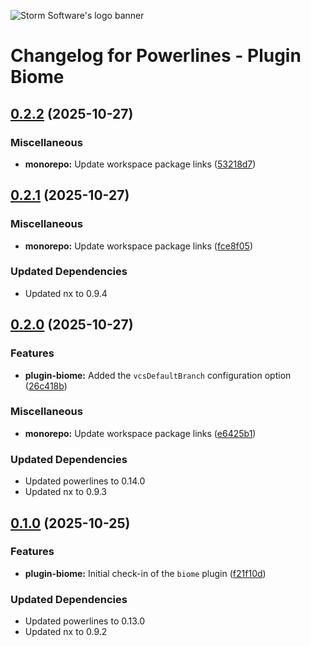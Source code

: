 ![Storm Software's logo banner](https://public.storm-cdn.com/brand-banner.png)

# Changelog for Powerlines - Plugin Biome

## [0.2.2](https://github.com/storm-software/powerlines/releases/tag/plugin-biome%400.2.2) (2025-10-27)

### Miscellaneous

- **monorepo:** Update workspace package links
  ([53218d7](https://github.com/storm-software/powerlines/commit/53218d7))

## [0.2.1](https://github.com/storm-software/powerlines/releases/tag/plugin-biome%400.2.1) (2025-10-27)

### Miscellaneous

- **monorepo:** Update workspace package links
  ([fce8f05](https://github.com/storm-software/powerlines/commit/fce8f05))

### Updated Dependencies

- Updated nx to 0.9.4

## [0.2.0](https://github.com/storm-software/powerlines/releases/tag/plugin-biome%400.2.0) (2025-10-27)

### Features

- **plugin-biome:** Added the `vcsDefaultBranch` configuration option
  ([26c418b](https://github.com/storm-software/powerlines/commit/26c418b))

### Miscellaneous

- **monorepo:** Update workspace package links
  ([e6425b1](https://github.com/storm-software/powerlines/commit/e6425b1))

### Updated Dependencies

- Updated powerlines to 0.14.0
- Updated nx to 0.9.3

## [0.1.0](https://github.com/storm-software/powerlines/releases/tag/plugin-biome%400.1.0) (2025-10-25)

### Features

- **plugin-biome:** Initial check-in of the `biome` plugin
  ([f21f10d](https://github.com/storm-software/powerlines/commit/f21f10d))

### Updated Dependencies

- Updated powerlines to 0.13.0
- Updated nx to 0.9.2
